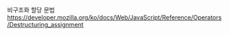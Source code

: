 비구조화 할당 문법 https://developer.mozilla.org/ko/docs/Web/JavaScript/Reference/Operators/Destructuring_assignment